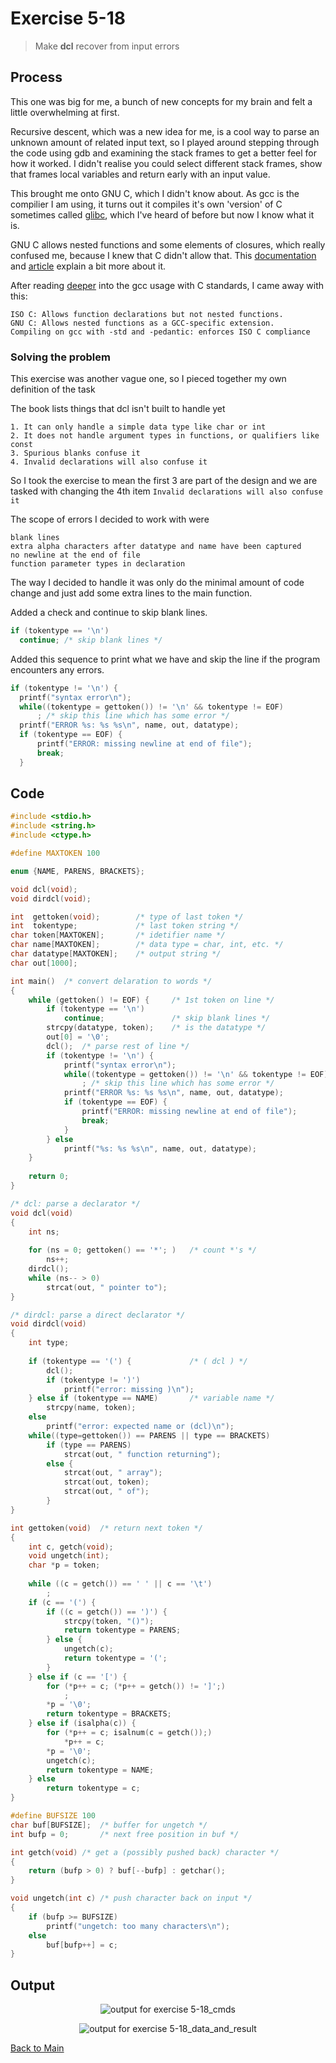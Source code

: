 # Exercise 5-18
> Make **dcl** recover from input errors

## Process
This one was big for me, a bunch of new concepts for my brain and felt a little overwhelming at first.

Recursive descent, which was a new idea for me, is a cool way to parse an unknown amount of related input text, so I played around stepping
through the code using gdb and examining the stack frames to get a better feel for how it worked. I didn't realise you could select different
stack frames, show that frames local variables and return early with an input value.

This brought me onto GNU C, which I didn't know about. As gcc is the compilier I am using, it
turns out it compiles it's own 'version' of C sometimes called [glibc](https://en.wikipedia.org/wiki/Glibc),
which I've heard of before but now I know what it is.

GNU C allows nested functions and some elements of closures, which really confused me, because I 
knew that C didn't allow that. This [documentation](https://gcc.gnu.org/onlinedocs/gcc-8.5.0/gcc/Nested-Functions.html#Nested-Functions) and 
[article](https://nullprogram.com/blog/2019/11/15/) explain a bit more about it.

After reading [deeper](https://gcc.gnu.org/onlinedocs/gcc/Standards.html) into the gcc usage with C standards, I came away with this:
```
ISO C: Allows function declarations but not nested functions.
GNU C: Allows nested functions as a GCC-specific extension.
Compiling on gcc with -std and -pedantic: enforces ISO C compliance
```

### Solving the problem
This exercise was another vague one, so I pieced together my own definition of the task

The book lists things that dcl isn't built to handle yet
```
1. It can only handle a simple data type like char or int
2. It does not handle argument types in functions, or qualifiers like const
3. Spurious blanks confuse it
4. Invalid declarations will also confuse it
```
So I took the exercise to mean the first 3 are part of the design and we are tasked with
changing the 4th item `Invalid declarations will also confuse it`

The scope of errors I decided to work with were
```
blank lines
extra alpha characters after datatype and name have been captured
no newline at the end of file
function parameter types in declaration
```

The way I decided to handle it was only do the minimal amount of code change and just add
some extra lines to the main function.

Added a check and continue to skip blank lines.
```c
if (tokentype == '\n')      
  continue; /* skip blank lines */
```

Added this sequence to print what we have and skip the line if the program encounters any errors.
```c
if (tokentype != '\n') {
  printf("syntax error\n");
  while((tokentype = gettoken()) != '\n' && tokentype != EOF) 
      ; /* skip this line which has some error */
  printf("ERROR %s: %s %s\n", name, out, datatype);
  if (tokentype == EOF) {
      printf("ERROR: missing newline at end of file");
      break;
  }
```

## Code
```c
#include <stdio.h>
#include <string.h>
#include <ctype.h>

#define MAXTOKEN 100

enum {NAME, PARENS, BRACKETS};

void dcl(void);
void dirdcl(void);

int  gettoken(void);        /* type of last token */
int  tokentype;             /* last token string */
char token[MAXTOKEN];       /* idetifier name */
char name[MAXTOKEN];        /* data type = char, int, etc. */
char datatype[MAXTOKEN];    /* output string */
char out[1000];

int main()  /* convert delaration to words */
{
    while (gettoken() != EOF) {     /* 1st token on line */
        if (tokentype == '\n')      
            continue;               /* skip blank lines */
        strcpy(datatype, token);    /* is the datatype */
        out[0] = '\0';
        dcl();  /* parse rest of line */
        if (tokentype != '\n') {
            printf("syntax error\n");
            while((tokentype = gettoken()) != '\n' && tokentype != EOF) 
                ; /* skip this line which has some error */
            printf("ERROR %s: %s %s\n", name, out, datatype);
            if (tokentype == EOF) {
                printf("ERROR: missing newline at end of file");
                break;
            }
        } else
            printf("%s: %s %s\n", name, out, datatype);
    }
    
    return 0;
}

/* dcl: parse a declarator */
void dcl(void)
{
    int ns;
    
    for (ns = 0; gettoken() == '*'; )   /* count *'s */
        ns++;
    dirdcl();
    while (ns-- > 0)
        strcat(out, " pointer to");
}

/* dirdcl: parse a direct declarator */
void dirdcl(void)
{
    int type;
    
    if (tokentype == '(') {             /* ( dcl ) */
        dcl();
        if (tokentype != ')')
            printf("error: missing )\n");
    } else if (tokentype == NAME)       /* variable name */
        strcpy(name, token);
    else
        printf("error: expected name or (dcl)\n");
    while((type=gettoken()) == PARENS || type == BRACKETS)
        if (type == PARENS)
            strcat(out, " function returning");
        else {
            strcat(out, " array");
            strcat(out, token);
            strcat(out, " of");
        }
}

int gettoken(void)  /* return next token */
{
    int c, getch(void);
    void ungetch(int);
    char *p = token;
    
    while ((c = getch()) == ' ' || c == '\t')
        ;
    if (c == '(') {
        if ((c = getch()) == ')') {
            strcpy(token, "()");
            return tokentype = PARENS;
        } else {
            ungetch(c);
            return tokentype = '(';
        }
    } else if (c == '[') {
        for (*p++ = c; (*p++ = getch()) != ']';)
            ;
        *p = '\0';
        return tokentype = BRACKETS;
    } else if (isalpha(c)) {
        for (*p++ = c; isalnum(c = getch());)
            *p++ = c;
        *p = '\0';
        ungetch(c);
        return tokentype = NAME;
    } else
        return tokentype = c;
}

#define BUFSIZE 100
char buf[BUFSIZE];  /* buffer for ungetch */
int bufp = 0;       /* next free position in buf */

int getch(void) /* get a (possibly pushed back) character */
{
    return (bufp > 0) ? buf[--bufp] : getchar();
}

void ungetch(int c) /* push character back on input */
{
    if (bufp >= BUFSIZE)
        printf("ungetch: too many characters\n");
    else
        buf[bufp++] = c;
}
```

## Output
<p align="center">
  <image src="../assets/exercise5-18_cmds.jpg" alt="output for exercise 5-18_cmds" />
</p>
<p align="center">
  <image src="../assets/exercise5-18_data_and_result.jpg" alt="output for exercise 5-18_data_and_result" />
</p>

[Back to Main](../readme.md)
